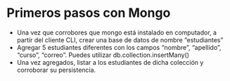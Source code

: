 # Primeros pasos con Mongo

- Una vez que corrobores que mongo está instalado en computador, a partir del cliente CLI, crear una base de datos de nombre “estudiantes”
- Agregar 5 estudiantes diferentes con los campos “nombre”, “apellido”, “curso”, “correo”. Puedes utilizar db.collection.insertMany()
- Una vez agregados, listar a los estudiantes de dicha colección y corroborar su persistencia.
